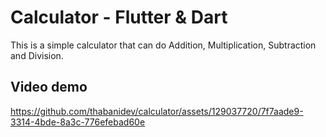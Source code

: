 # Calculator - Flutter & Dart

This is a simple calculator that can do Addition, Multiplication, Subtraction
and Division.

<!-- Video demo -->
## Video demo
https://github.com/thabanidev/calculator/assets/129037720/7f7aade9-3314-4bde-8a3c-776efebad60e
